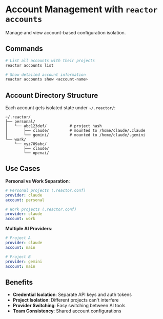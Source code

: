 # Account Management with `reactor accounts`

Manage and view account-based configuration isolation.

## Commands

```bash
# List all accounts with their projects
reactor accounts list

# Show detailed account information
reactor accounts show <account-name>
```

## Account Directory Structure

Each account gets isolated state under `~/.reactor/`:

```
~/.reactor/
├── personal/
│   └── abc123def/          # project hash
│       ├── claude/         # mounted to /home/claude/.claude
│       └── gemini/         # mounted to /home/claude/.gemini
└── work/
    └── xyz789abc/
        ├── claude/
        └── openai/
```

## Use Cases

**Personal vs Work Separation**:
```yaml
# Personal projects (.reactor.conf)
provider: claude
account: personal

# Work projects (.reactor.conf)  
provider: claude
account: work
```

**Multiple AI Providers**:
```yaml
# Project A
provider: claude
account: main

# Project B
provider: gemini  
account: main
```

## Benefits

- **Credential Isolation**: Separate API keys and auth tokens
- **Project Isolation**: Different projects can't interfere
- **Provider Switching**: Easy switching between AI tools
- **Team Consistency**: Shared account configurations